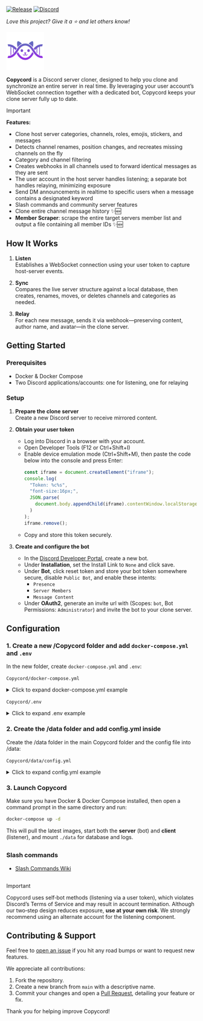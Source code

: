 [![Release](https://img.shields.io/github/v/release/copycord/copycord?label=Release)](https://github.com/copycord/copycord/releases/latest)
[![Discord](https://img.shields.io/badge/Discord-Join-5865F2?logo=discord&logoColor=white)](https://discord.gg/ArFdqrJHBj)

_Love this project? Give it a ⭐️ and let others know!_

<p align="left">
  <img src="logo/logo.png" alt="Copycord Logo" width="100"/>
</p>

**Copycord** is a Discord server cloner, designed to help you clone and synchronize an entire server in real time. By leveraging your user account’s WebSocket connection together with a dedicated bot, Copycord keeps your clone server fully up to date.

> [!IMPORTANT]
> **Features:**
> - Clone host server categories, channels, roles, emojis, stickers, and messages
> - Detects channel renames, position changes, and recreates missing channels on the fly
> - Category and channel filtering
> - Creates webhooks in all channels used to forward identical messages as they are sent
> - The user account in the host server handles listening; a separate bot handles relaying, minimizing exposure
> - Send DM announcements in realtime to specific users when a message contains a designated keyword
> - Slash commands and community server features
> - Clone entire channel message history ✨🆕
> - **Member Scraper**: scrape the entire target servers member list and output a file containing all member IDs ✨🆕


## How It Works

1. **Listen**  
   Establishes a WebSocket connection using your user token to capture host-server events.

2. **Sync**  
   Compares the live server structure against a local database, then creates, renames, moves, or deletes channels and categories as needed.

3. **Relay**  
   For each new message, sends it via webhook—preserving content, author name, and avatar—in the clone server.


## Getting Started

### Prerequisites

- Docker & Docker Compose  
- Two Discord applications/accounts: one for listening, one for relaying

### Setup

1. **Prepare the clone server**  
   Create a new Discord server to receive mirrored content.  

2. **Obtain your user token**  
   - Log into Discord in a browser with your account.
   - Open Developer Tools (F12 or Ctrl+Shift+I)
   - Enable device emulation mode (Ctrl+Shift+M), then paste the code below into the console and press Enter:
      ```js
      const iframe = document.createElement("iframe");
      console.log(
        "Token: %c%s",
        "font-size:16px;",
        JSON.parse(
          document.body.appendChild(iframe).contentWindow.localStorage.token
        )
      );
      iframe.remove();
      ```
   - Copy and store this token securely.

3. **Create and configure the bot**  
   - In the [Discord Developer Portal](https://discord.com/developers/applications), create a new bot.
   - Under **Installation**, set the Install Link to `None` and click save.
   - Under **Bot**, click reset token and store your bot token somewhere secure, disable `Public Bot`, and enable these intents:  
     - `Presence`  
     - `Server Members`  
     - `Message Content`  
   - Under **OAuth2**, generate an invite url with (Scopes: `bot`, Bot Permissions: `Administrator`) and invite the bot to your clone server.

## Configuration

### 1. Create a new /Copycord folder and add `docker-compose.yml` and `.env` 

In the new folder, create `docker-compose.yml` and `.env`: 

`Copycord/docker-compose.yml`
<details>
  <summary>Click to expand docker-compose.yml example</summary>

```yaml
services:
  server:
    container_name: copycord-server
    image: ghcr.io/copycord/copycord-server:v1.9.0
    env_file:
      - .env
    volumes:
      - ./data:/data
    restart: unless-stopped

  client:
    container_name: copycord-client
    image: ghcr.io/copycord/copycord-client:v1.9.0
    env_file:
      - .env
    volumes:
      - ./data:/data
    depends_on:
      - server
    restart: unless-stopped
```
</details>

`Copycord/.env`
<details>
  <summary>Click to expand .env example</summary>
  
```yaml
# --- SERVER (BOT in the CLONE guild) ---
SERVER_TOKEN=            # your bot token
CLONE_GUILD_ID=          # destination guild ID (where cloning goes)
COMMAND_USERS=           # comma-separated user IDs allowed to run server commands

# --- WHAT TO DELETE WHEN REMOVED ON HOST (defaults: True) ---
DELETE_CHANNELS=True     # True: delete cloned channels; False: keep & drop mapping
DELETE_THREADS=True      # True: delete cloned threads;  False: keep & drop mapping
DELETE_ROLES=True        # True: delete cloned roles;    False: keep & drop mapping

# --- WHAT TO CLONE (toggle features) ---
CLONE_EMOJI=True         # clone emojis
CLONE_STICKER=True       # clone stickers
CLONE_ROLES=True         # clone roles

# --- ROLE PERMISSIONS ---
MIRROR_ROLE_PERMISSIONS=False   # True: also mirror role perms; False: only name/color/etc

# --- CLIENT (YOUR ACCOUNT watching the HOST guild) ---
CLIENT_TOKEN=            # your user token
HOST_GUILD_ID=           # source guild ID (what you’re mirroring)

# --- RUNTIME ---
ENABLE_CLONING=True      # master on/off for realtime cloning
LOG_LEVEL=INFO           # INFO or DEBUG
```
</details>

### 2. Create the /data folder and add config.yml inside

Create the /data folder in the main Copycord folder and the config file into /data: 

`Copycord/data/config.yml`

<details>
  <summary>Click to expand config.yml example</summary>

```yaml
# Copycord config.yml
#
# How it works
# ------------
# • WHITELIST (allow-list):
#     - If ANY IDs are listed, ONLY those categories/channels are cloned.
#     - Leave BOTH WHITELIST lists empty to disable whitelist mode.
#
# • EXCLUDED (deny-list):
#     - Drops whatever is listed.
#
# • Precedence (practical rules):
#     1) Channel whitelist > channel exclude
#     2) Channel exclude > category whitelist   <-- (lets you whitelist a category but drop a few channels)
#     3) Category whitelist > category exclude
#
# • IDs:
#     - Use IDs from the HOST guild (the source), not the clone guild.
#     - Right-click → “Copy ID” in Discord (Developer Mode).

whitelist:
  categories: []   # e.g. [123456789012345678, 234567890123456789]
  channels: []     # e.g. [345678901234567890]

excluded:
  categories: []   # e.g. [456789012345678901]
  channels: []     # e.g. [567890123456789012]
```
</details>

### 3. Launch Copycord

Make sure you have Docker & Docker Compose installed, then open a command prompt in the same directory and run:

```bash
docker-compose up -d
```

This will pull the latest images, start both the **server** (bot) and **client** (listener), and mount `./data` for database and logs.
##
### Slash commands
- [Slash Commands Wiki](docs/slash_commands.md)
##

> [!IMPORTANT]
> Copycord uses self‑bot methods (listening via a user token), which violates Discord’s Terms of Service and may result in account termination. Although our two‑step design reduces exposure, **use at your own risk**. We strongly recommend using an alternate account for the listening component.

## Contributing & Support

Feel free to [open an issue](https://github.com/Copycord/Copycord/issues) if you hit any road bumps or want to request new features.

We appreciate all contributions:

1. Fork the repository.  
2. Create a new branch from `main` with a descriptive name.  
3. Commit your changes and open a [Pull Request](https://github.com/copycord/copycord/pulls), detailing your feature or fix.

Thank you for helping improve Copycord!
